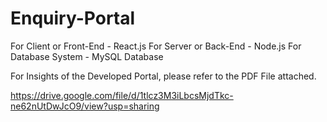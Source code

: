 # Enquiry-Portal

For Client or Front-End - React.js 
For Server or Back-End - Node.js
For Database System - MySQL Database

For Insights of the Developed Portal, please refer to the PDF File attached.

https://drive.google.com/file/d/1tlcz3M3iLbcsMjdTkc-ne62nUtDwJcO9/view?usp=sharing
